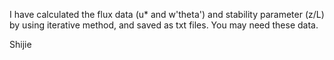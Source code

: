 I have calculated the flux data (u* and w'theta') and stability parameter (z/L) by using iterative method, and saved as txt files. You may need these data.

Shijie

